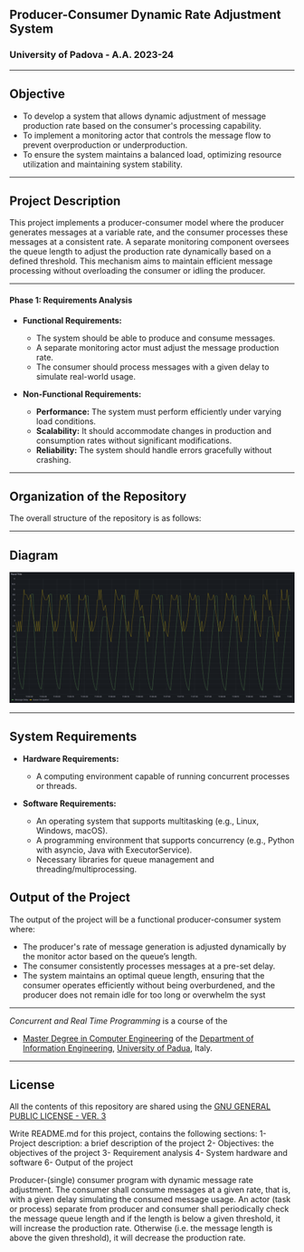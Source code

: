 ## Producer-Consumer Dynamic Rate Adjustment System
### University of Padova - A.A. 2023-24

---

## Objective

- To develop a system that allows dynamic adjustment of message production rate based on the consumer's processing capability.
- To implement a monitoring actor that controls the message flow to prevent overproduction or underproduction.
- To ensure the system maintains a balanced load, optimizing resource utilization and maintaining system stability.

---

## Project Description
This project implements a producer-consumer model where the producer generates messages at a variable rate, and the consumer processes these messages at a consistent rate. A separate monitoring component oversees the queue length to adjust the production rate dynamically based on a defined threshold. This mechanism aims to maintain efficient message processing without overloading the consumer or idling the producer.

---

#### Phase 1: Requirements Analysis
- **Functional Requirements:**
    - The system should be able to produce and consume messages.
    - A separate monitoring actor must adjust the message production rate.
    - The consumer should process messages with a given delay to simulate real-world usage.

- **Non-Functional Requirements:**
    - **Performance:** The system must perform efficiently under varying load conditions.
    - **Scalability:** It should accommodate changes in production and consumption rates without significant modifications.
    - **Reliability:** The system should handle errors gracefully without crashing.


---

## Organization of the Repository

The overall structure of the repository is as follows:

---

## Diagram
<img src="diagram.png" alt="RealTime Message Queue & Delay Analysis"/>

---

## System Requirements
- **Hardware Requirements:**
    - A computing environment capable of running concurrent processes or threads.

- **Software Requirements:**
    - An operating system that supports multitasking (e.g., Linux, Windows, macOS).
    - A programming environment that supports concurrency (e.g., Python with asyncio, Java with ExecutorService).
    - Necessary libraries for queue management and threading/multiprocessing.

## Output of the Project

The output of the project will be a functional producer-consumer system where:
- The producer's rate of message generation is adjusted dynamically by the monitor actor based on the queue’s length.
- The consumer consistently processes messages at a pre-set delay.
- The system maintains an optimal queue length, ensuring that the consumer operates efficiently without being overburdened, and the producer does not remain idle for too long or overwhelm the syst

---

*Concurrent and Real Time Programming* is a course of the

* [Master Degree in Computer Engineering](https://degrees.dei.unipd.it/master-degrees/computer-engineering/) of the [Department of Information Engineering](https://www.dei.unipd.it/en/), [University of Padua](https://www.unipd.it/en/), Italy.

---

## License

All the contents of this repository are shared using the [GNU GENERAL PUBLIC LICENSE - VER. 3](https://www.gnu.org/licenses/gpl-3.0.html)



Write README.md for this project, contains the following sections:
1- Project description: a brief description of the project
2- Objectives: the objectives of the project
3- Requirement analysis
4- System hardware and software
6- Output of the project



Producer-(single) consumer program with dynamic message rate adjustment. The consumer shall consume messages at a given rate, that is, with a given delay simulating the consumed message usage. An actor (task or process) separate from producer and consumer shall periodically check the message queue length and if the length is below a given threshold, it will increase the production rate. Otherwise (i.e. the message length is above the given threshold), it will decrease the production rate.




